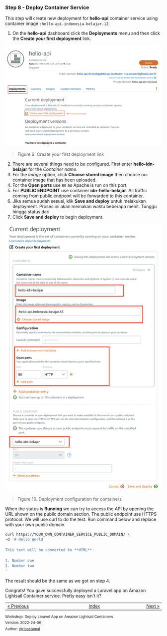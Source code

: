 
### <a name="step-8"></a>Step 8 - Deploy Container Service

This step will create new deployment for **hello-api** container service using container image `:hello-api.indonesia-belajar.12`.

1. On the **hello-api** dashboard click the **Deployments** menu and then click the **Create your first deployment** link.

[![Lightsail Create Deployment](https://raw.githubusercontent.com/rioastamal-examples/assets/main/workshop-amazon-lightsail-containers/lab-deploy-nodejs-app/images/lightsail-hello-api-deployments-menu.png)](https://raw.githubusercontent.com/rioastamal-examples/assets/main/workshop-amazon-lightsail-containers/lab-deploy-nodejs-app/images/lightsail-hello-api-deployments-menu.png)

> Figure 9. Create your first deployment link

2. There are several things need to be configured. First enter **hello-idn-belajar** for the _Container name_. 
3. For the _Image_ option, click **Choose stored image** then choose our container image that has been uploaded.
4. For the **Open ports** use `80` as Apache is run on this port.
6. For **PUBLIC ENDPOINT** use container **idn-hello-belajar**. All traffic coming from public endpoint will be forwarded to this container.
7. Jika semua sudah sesuai, klik **Save and deploy** untuk melakukan deployment. Proses ini akan memakan waktu beberapa menit. Tunggu hingga status dari 
8. Click **Save and deploy** to begin deployment.

[![Lightsail Configure Deployment](https://raw.githubusercontent.com/rioastamal-examples/assets/main/workshop-amazon-lightsail-containers/lab-laravel-app/images/lightsail-hello-api-configure-deployment.png)](https://raw.githubusercontent.com/rioastamal-examples/assets/main/workshop-amazon-lightsail-containers/lab-laravel-app/images/lightsail-hello-api-configure-deployment.png)

> Figure 10. Deployment configuration for containers

When the status is **Running** we can try to access the API by opening the URL shown on the public domain section. The public endpoint use HTTPS protocol. We will use curl to do the test. Run command below and replace with your own public domain.

```sh
curl https://YOUR_OWN_CONTAINER_SERVICE_PUBLIC_DOMAIN/ \ 
-d '# Hello World

This text will be converted to **HTML**.

1. Number one
2. Number two
'
```

The result should be the same as we got on step 4.

Congrats! You gave successfully deployed a Laravel app on Amazon Lightsail Container service. Pretty easy isn't it?


<table border="0" style="width: 100%; display: table;"><tr><td><a href="STEP-7.md">&laquo; Previous</td><td align="center"><a href="README.md">Index</a></td><td align="right"><a href="STEP-9.md">Next &raquo;</a></td></tr></table>

<sup>Workshop: Deploy Laravel App on Amazon Lightsail Containers  
Version: 2022-24-06  
Author: [@rioastamal](https://github.com/rioastamal)</sup>
